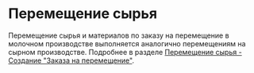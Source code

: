 # Перемещение сырья

Перемещение сырья и материалов по заказу на перемещение в молочном производстве выполняется аналогично перемещениям на сырном производстве. Подробнее в разделе [Перемещение сырья - Создание "Заказа на перемещение"](../Cheese/PalletMoving/MovingOrder.md).
